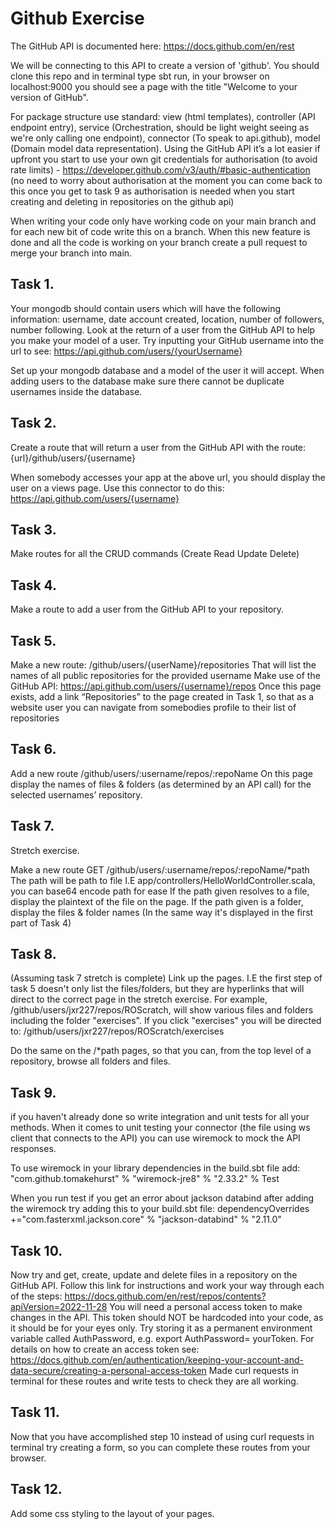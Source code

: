 # Github Exercise
 The GitHub API is documented here: https://docs.github.com/en/rest

 We will be connecting to this API to create a version of 'github'.
 You should clone this repo and in terminal type sbt run, in your browser on localhost:9000 you should see a page with the title "Welcome to your version of GitHub".
 
  For package structure use standard: view (html templates), controller (API endpoint entry), service (Orchestration, should be light weight seeing as    we're only calling one endpoint), connector (To speak to api.github), model (Domain model data representation).
 Using the GitHub API it’s a lot easier if upfront you start to use your own git credentials for authorisation (to avoid rate limits) -    https://developer.github.com/v3/auth/#basic-authentication (no need to worry about authorisation at the moment you can come back to this once you get to task 9 as authorisation is needed when you start creating and deleting in repositories on the github api)

 When writing your code only have working code on your main branch and for each new bit of code write this on a branch. When this new feature is done and all the code is working on your branch create a pull request to merge your branch into main.
 
## Task 1.
 Your mongodb should contain users which will have the following information: username, date account created, location, number of followers, number following.
    Look at the return of a user from the GitHub API to help you make your model of a user. Try inputting your GitHub username into the url to see: https://api.github.com/users/{yourUsername}
 
 Set up your mongodb database and a model of the user it will accept.
 When adding users to the database make sure there cannot be duplicate usernames inside the database.
 
 ## Task 2.
 Create a route that will return a user from the GitHub API with the route:
 {url}/github/users/{username}

 When somebody accesses your app at the above url, you should display the user on a views page.
 Use this connector to do this:
 https://api.github.com/users/{username}

## Task 3.
 Make routes for all the CRUD commands (Create Read Update Delete)
 
 ## Task 4.
  Make a route to add a user from the GitHub API to your repository.
 
 ## Task 5.
  Make a  new route: /github/users/{userName}/repositories That will list the names of all public repositories for the provided username
  Make use of the GitHub API: https://api.github.com/users/{username}/repos
  Once this page exists, add a link “Repositories” to the page created in Task 1, so that as a website user you can navigate from somebodies profile to their list of repositories
 
## Task 6.
 Add a new route /github/users/:username/repos/:repoName
 On this page display the names of files & folders (as determined by an API call) for the selected usernames’ repository.
 
 ## Task 7.
  Stretch exercise.
  
  Make a new route GET /github/users/:username/repos/:repoName/*path
  The path will be path to file I.E app/controllers/HelloWorldController.scala, you can base64 encode path for ease
  If the path given resolves to a file, display the plaintext of the file on the page.
  If the path given is a folder, display the files & folder names (In the same way it's displayed in the first part of Task 4)
  
## Task 8. 
 (Assuming task 7 stretch is complete)
 Link up the pages. I.E the first step of task 5 doesn't only list the files/folders, but they are hyperlinks that will direct to the correct page in the  stretch exercise.
 For example, /github/users/jxr227/repos/ROScratch, will show various files and folders including the folder "exercises". If you click "exercises" you  will be directed to:
 /github/users/jxr227/repos/ROScratch/exercises
 
 Do the same on the /*path pages, so that you can, from the top level of a repository, browse all folders and files.

## Task 9.
 if you haven't already done so write integration and unit tests for all your methods. When it comes to unit testing your connector (the file using ws client that connects to the API) you can use wiremock to mock the API responses. 
 
 To use wiremock in your library dependencies in the build.sbt file add:
    "com.github.tomakehurst" % "wiremock-jre8" % "2.33.2" % Test

 When you run test if you get an error about jackson databind after adding the wiremock try adding this to your build.sbt file:
 dependencyOverrides +="com.fasterxml.jackson.core" % "jackson-databind" % "2.11.0"

## Task 10.
 Now try and get, create, update and delete files in a repository on the GitHub API.
 Follow this link for instructions and work your way through each of the steps:
 https://docs.github.com/en/rest/repos/contents?apiVersion=2022-11-28
 You will need a personal access token to make changes in the API. This token should NOT be hardcoded into your code, as it should be for your eyes only. Try storing it as a permanent environment variable called AuthPassword, e.g. export AuthPassword= yourToken.
 For details on how to create an access token see: https://docs.github.com/en/authentication/keeping-your-account-and-data-secure/creating-a-personal-access-token
 Made curl requests in terminal for these routes and write tests to check they are all working.

## Task 11.
 Now that you have accomplished step 10 instead of using curl requests in terminal try creating a form, so you can complete these routes from your browser.

## Task 12.
 Add some css styling to the layout of your pages. 

